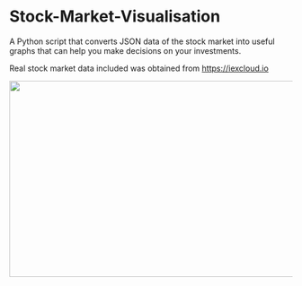 # Stock-Market-Visualisation
A Python script that converts JSON data of the stock market into useful graphs that can help you make decisions on your investments.

Real stock market data included was obtained from https://iexcloud.io

<a href="url"><img src="https://imgur.com/vBb1RPA.png" align="left" height="350" width="600" ></a>
